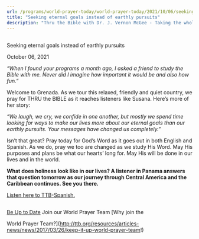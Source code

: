 ```yaml
---
url: /programs/world-prayer-today/world-prayer-today/2021/10/06/seeking-eternal-goals-instead-of-earthly-pursuits
title: "Seeking eternal goals instead of earthly pursuits"
description: "Thru the Bible with Dr. J. Vernon McGee - Taking the whole Word to the whole world"
---
```







## 
 Seeking eternal goals instead of earthly pursuits


October 06, 2021




*“When I found your programs a month ago, I asked a friend to study the Bible with me. Never did I imagine how important it would be and also how fun.”*

Welcome to Grenada. As we tour this relaxed, friendly and quiet country, we pray for THRU the BIBLE as it reaches listeners like Susana. Here’s more of her story:

*“We laugh, we cry, we confide in one another, but mostly we spend time looking for ways to make our lives more about our eternal goals than our earthly pursuits. Your messages have changed us completely.”*

Isn’t that great? Pray today for God’s Word as it goes out in both English and Spanish. As we do, pray we too are changed as we study His Word. May His purposes and plans be what our hearts’ long for. May His will be done in our lives and in the world. 

**What does holiness look like in our lives? A listener in Panama answers that question tomorrow as our journey through Central America and the Caribbean continues. See you there.**

[Listen here to TTB-Spanish.](https://ttb.twr.org/home/day,340/language,SPA-LAT)







## 




[Be Up to Date](http://feeds.feedburner.com/WorldPrayerToday "World Prayer Today RSS Feed")
Join our World Prayer Team
[Why join the  

World Prayer Team?](http://ttb.org/resources/articles-news/news/2017/03/26/keep-it-up-world-prayer-team!)




